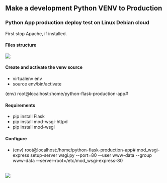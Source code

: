 ## Make a development Python VENV to Production

### Python App production deploy test on Linux Debian cloud

First stop Apache, if installed.

#### Files structure

![](https://user-images.githubusercontent.com/9384127/230894921-8a13d915-022e-4343-afbe-01009548ff83.png)

#### Create and activate the venv source

*   virtualenv env
*   source env/bin/activate

(env) root@localhost:/home/python-flask-production-app#

#### Requirements

*   pip install Flask
*   pip install mod-wsgi-httpd
*   pip install mod-wsgi

#### Configure

*   (env) root@localhost:/home/python-flask-production-app# mod\_wsgi-express setup-server wsgi.py --port=80 --user www-data --group www-data --server-root=/etc/mod\_wsgi-express-80  
     

![](https://user-images.githubusercontent.com/9384127/230905418-11e82dbf-be28-4de3-8748-d8857eee2155.png)
